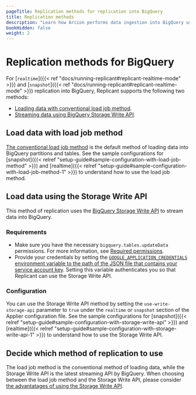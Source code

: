 ```yaml
---
pageTitle: Replication methods for replication into BigQuery
title: Replication methods
description: "Learn how Arcion performs data ingestion into BigQuery using BigQuery Storage Write API and conventional load job method."
bookHidden: false
weight: 2
---
```


# Replication methods for BigQuery

For [`realtime`]({{< ref "docs/running-replicant#replicant-realtime-mode" >}}) and [`snapshot`]({{< ref "docs/running-replicant#replicant-realtime-mode" >}}) replication into BigQuery, Replicant supports the following two methods:

- [Loading data with conventional load job method](#load-data-with-load-job-method).
- [Streaming data using BigQuery Storage Write API](#load-data-using-the-storage-write-api).

## Load data with load job method
[The conventional load job method](https://cloud.google.com/bigquery/docs/loading-data-cloud-storage-csv) is the default method of loading data into BigQuery partitions and tables. See the sample configurations for [snapshot]({{< relref "setup-guide#sample-configuration-with-load-job-method" >}}) and [realtime]({{< relref "setup-guide#sample-configuration-with-load-job-method-1" >}}) to understand how to use the load job method.

## Load data using the Storage Write API
This method of replication uses the [BigQuery Storage Write API](https://cloud.google.com/bigquery/docs/write-api-streaming) to stream data into BigQuery. 

### Requirements
- Make sure you have the necessary `bigquery.tables.updateData` permissions. For more information, see [Required permissions](https://cloud.google.com/bigquery/docs/write-api#required_permissions).
- Provide your credentials by setting the [`GOOGLE_APPLICATION_CREDENTIALS` environment variable to the path of the JSON file that contains your service account key](https://cloud.google.com/docs/authentication/provide-credentials-adc#wlif-key). Setting this variable authenticates you so that Replicant can use the Storage Write API.

### Configuration
You can use the Storage Write API method by setting the `use-write-storage-api` parameter to `true` under the `realtime` or `snapshot` section of the Applier configuration file. See the sample configurations for [snapshot]({{< relref "setup-guide#sample-configuration-with-storage-write-api" >}}) and [realtime]({{< relref "setup-guide#sample-configuration-with-storage-write-api-1" >}}) to understand how to use the Storage Write API.

## Decide which method of replication to use
The load job method is the conventional method of loading data, while the Storage Write API is the latest streaming API by BigQuery. When choosing between the load job method and the Storage Write API, please consider [the advantatages of using the Storage Write API](https://cloud.google.com/bigquery/docs/write-api#advantages).